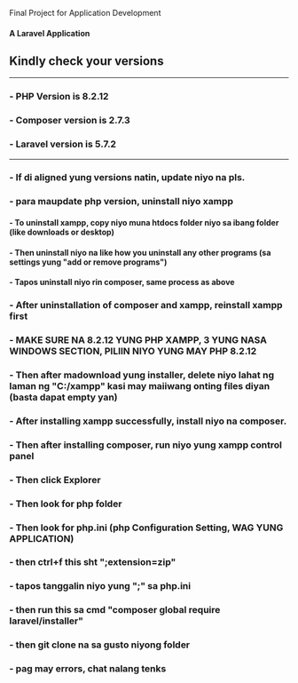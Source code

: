 Final Project for Application Development

#### A Laravel Application

## Kindly check your versions
--------------------------------
### - PHP Version is 8.2.12
### - Composer version is 2.7.3
### - Laravel version is 5.7.2
--------------------------------

### - If di aligned yung versions natin, update niyo na pls.
### - para maupdate php version, uninstall niyo xampp
####     - To uninstall xampp, copy niyo muna htdocs folder niyo sa ibang folder (like downloads or desktop)
####     - Then uninstall niyo na like how you uninstall any other programs (sa settings yung "add or remove programs")
####     - Tapos uninstall niyo rin composer, same process as above
### - After uninstallation of composer and xampp, reinstall xampp first
### - MAKE SURE NA 8.2.12 YUNG PHP XAMPP, 3 YUNG NASA WINDOWS SECTION, PILIIN NIYO YUNG MAY PHP 8.2.12
### - Then after madownload yung installer, delete niyo lahat ng laman ng "C:/xampp" kasi may maiiwang onting files diyan (basta dapat empty yan)
### - After installing xampp successfully, install niyo na composer.
### - Then after installing composer, run niyo yung xampp control panel
### - Then click Explorer
### - Then look for php folder
### - Then look for php.ini (php Configuration Setting, WAG YUNG APPLICATION)
### - then ctrl+f this sht ";extension=zip"
### - tapos tanggalin niyo yung ";" sa php.ini
### - then run this sa cmd "composer global require laravel/installer"
### - then git clone na sa gusto niyong folder
### - pag may errors, chat nalang tenks
